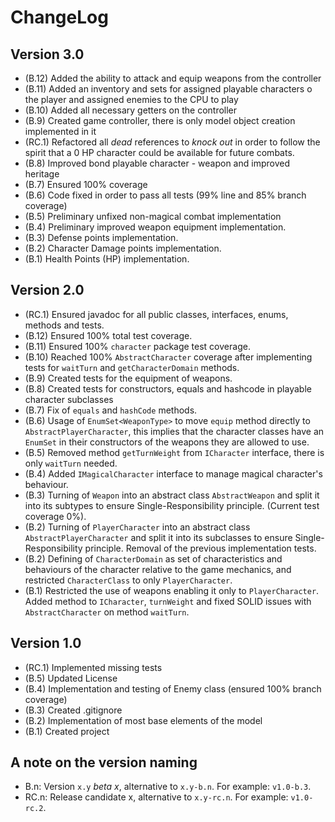 ChangeLog
=========

Version 3.0
-----------
- (B.12) Added the ability to attack and equip weapons from the controller
- (B.11) Added an inventory and sets for assigned playable characters o the player and assigned
         enemies to the CPU to play
- (B.10) Added all necessary getters on the controller
- (B.9) Created game controller, there is only model object creation implemented in it
- (RC.1) Refactored all *dead* references to *knock out* in order to follow the spirit that a 0 HP
         character could be available for future combats.
- (B.8) Improved bond playable character - weapon and improved heritage
- (B.7) Ensured 100% coverage
- (B.6) Code fixed in order to pass all tests (99% line and 85% branch coverage)
- (B.5) Preliminary unfixed non-magical combat implementation
- (B.4) Preliminary improved weapon equipment implementation.
- (B.3) Defense points implementation.
- (B.2) Character Damage points implementation.
- (B.1) Health Points (HP) implementation.

Version 2.0
-----------
- (RC.1) Ensured javadoc for all public classes, interfaces, enums, methods and tests.
- (B.12) Ensured 100% total test coverage.
- (B.11) Ensured 100% ``character`` package test coverage.
- (B.10) Reached 100% ``AbstractCharacter`` coverage after implementing tests for ``waitTurn`` and
         ``getCharacterDomain`` methods.
- (B.9) Created tests for the equipment of weapons.
- (B.8) Created tests for constructors, equals and hashcode in playable character subclasses
- (B.7) Fix of ``equals`` and ``hashCode`` methods.
- (B.6) Usage of ``EnumSet<WeaponType>`` to move ``equip`` method directly to
        ``AbstractPlayerCharacter``, this implies that the character classes have an ``EnumSet`` in
        their constructors of the weapons they are allowed to use.
- (B.5) Removed method ``getTurnWeight`` from ``ICharacter`` interface, there is only ``waitTurn``
        needed.
- (B.4) Added ``IMagicalCharacter`` interface to manage magical character's behaviour.
- (B.3) Turning of ``Weapon`` into an abstract class ``AbstractWeapon`` and split it into its
        subtypes to ensure Single-Responsibility principle. (Current test coverage 0%).
- (B.2) Turning of ``PlayerCharacter`` into an abstract class ``AbstractPlayerCharacter`` and split
        it into its subclasses to ensure Single-Responsibility principle. Removal of the previous
        implementation tests.
- (B.2) Defining of ``CharacterDomain`` as set of characteristics and behaviours of the character
        relative to the game mechanics, and restricted ``CharacterClass`` to only
        ``PlayerCharacter``.
- (B.1) Restricted the use of weapons enabling it only to ``PlayerCharacter``.
        Added method to ``ICharacter``, ``turnWeight`` and fixed SOLID issues with
        ``AbstractCharacter`` on method ``waitTurn``.

Version 1.0
-----------
- (RC.1) Implemented missing tests
- (B.5) Updated License
- (B.4) Implementation and testing of Enemy class (ensured 100% branch coverage)
- (B.3) Created .gitignore
- (B.2) Implementation of most base elements of the model
- (B.1) Created project

A note on the version naming
----------------------------
- B.n: Version ``x.y`` _beta x_, alternative to ``x.y-b.n``.
  For example: ``v1.0-b.3``.
- RC.n: Release candidate x, alternative to ``x.y-rc.n``.
  For example: ``v1.0-rc.2``.
